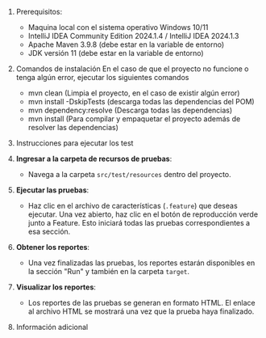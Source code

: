 
1. Prerequisitos:
	- Maquina local con el sistema operativo Windows 10/11
	- IntelliJ IDEA Community Edition 2024.1.4 / IntelliJ IDEA 2024.1.3
	- Apache Maven 3.9.8 (debe estar en la variable de entorno)
	- JDK versión 11 (debe estar en la variable de entorno)

2. Comandos de instalación
   En el caso de que el proyecto no funcione o tenga algún error, ejecutar los siguientes comandos
   - mvn clean (Limpia el proyecto, en el caso de existir algún error)
   - mvn install -DskipTests (descarga todas las dependencias del POM)
   - mvn dependency:resolve (Descarga todas las dependencias)
   - mvn install (Para compilar y empaquetar el proyecto además de resolver las dependencias)

3. Instrucciones para ejecutar los test

1. **Ingresar a la carpeta de recursos de pruebas**:
   - Navega a la carpeta `src/test/resources` dentro del proyecto.

2. **Ejecutar las pruebas**:
   - Haz clic en el archivo de características (`.feature`) que deseas ejecutar. Una vez abierto, haz clic en el botón de reproducción verde junto a Feature. Esto iniciará todas las pruebas correspondientes a esa sección.

3. **Obtener los reportes**:
   - Una vez finalizadas las pruebas, los reportes estarán disponibles en la sección "Run" y también en la carpeta `target`.

4. **Visualizar los reportes**:
   - Los reportes de las pruebas se generan en formato HTML. El enlace al archivo HTML se mostrará una vez que la prueba haya finalizado.

4. Información adicional

